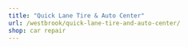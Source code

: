 ```yaml
---
title: "Quick Lane Tire & Auto Center"
url: /westbrook/quick-lane-tire-and-auto-center/
shop: car repair
---
```

